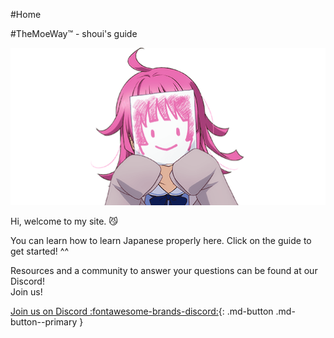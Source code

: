 #Home

#TheMoeWay™ - shoui's guide

![welcome](img/welcome.png)

Hi, welcome to my site. :smirk_cat:

You can learn how to learn Japanese properly here. Click on the guide to get started! ^^

Resources and a community to answer your questions can be found at our Discord!  
Join us!  
  
[Join us on Discord :fontawesome-brands-discord:](https://discord.gg/nhqjydaR8j){: .md-button .md-button--primary }  